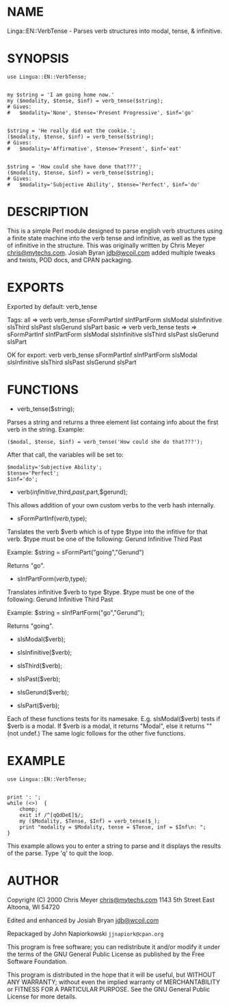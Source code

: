 # NAME


Linga::EN::VerbTense - Parses verb structures into modal, tense, & infinitive.


# SYNOPSIS


	use Lingua::EN::VerbTense;
	

	my $string = 'I am going home now.'
	my ($modality, $tense, $inf) = verb_tense($string);
	# Gives: 
	#   $modality='None', $tense='Present Progressive', $inf='go'
	

	$string = 'He really did eat the cookie.';
	($modality, $tense, $inf) = verb_tense($string);
	# Gives:
	#   $modality='Affirmative', $tense='Present', $inf='eat'
	

	$string = 'How could she have done that???';
	($modality, $tense, $inf) = verb_tense($string);
	# Gives:
	#   $modality='Subjective Ability', $tense='Perfect', $inf='do'


# DESCRIPTION	


This is a simple Perl module designed to parse english verb structures
using a finite state machine into the verb tense and infinitive, as well
as the type of infinitive in the structure. This was originally written
by Chris Meyer <chris@mytechs.com>. Josiah Byran <jdb@wcoil.com> added
multiple tweaks and twists, POD docs, and CPAN packaging.


# EXPORTS


Exported by default:
	verb\_tense


Tags:
	all =>
		verb 
		verb\_tense 
		sFormPartInf 
		sInfPartForm 
		sIsModal 
		sIsInfinitive 
		sIsThird 
		sIsPast 
		sIsGerund 
		sIsPart
	basic => 
		verb 
		verb\_tense
	tests =>
		sFormPartInf 
		sInfPartForm 
		sIsModal 
		sIsInfinitive 
		sIsThird 
		sIsPast 
		sIsGerund 
		sIsPart


OK for export:
	verb 
	verb\_tense 
	sFormPartInf 
	sInfPartForm 
	sIsModal 
	sIsInfinitive 
	sIsThird 
	sIsPast 
	sIsGerund 
	sIsPart		


# FUNCTIONS


- verb\_tense($string);


Parses a string and returns a three element list containg info about the first verb 
in the string. Example:


	($modal, $tense, $inf) = verb_tense('How could she do that???');


After that call, the variables will be set to:


	$modality='Subjective Ability';
	$tense='Perfect';
	$inf='do';




- verb($infinitive,$third,$past,$part,$gerund);


This allows addition of your own custom verbs to the verb hash internally. 


- sFormPartInf($verb,$type);


Tanslates the verb $verb which is of type $type into the infitive for that
verb. $type must be one of the following:
	Gerund
	Infinitive
	Third
	Past


Example:
	$string = sFormPart("going","Gerund") 


Returns "go".


- sInfPartForm($verb,$type);


Translates infinitive $verb to type $type. $type must be one of the 
following:
	Gerund
	Infinitive
	Third
	Past


Example:
	$string = sInfPartForm("go","Gerund");


Returns "going".


- sIsModal($verb);

- sIsInfinitive($verb);

- sIsThird($verb);

- sIsPast($verb);

- sIsGerund($verb); 

- sIsPart($verb);


Each of these functions tests for its namesake. E.g. sIsModal($verb) tests if $verb
is a modal. If $verb is a modal, it returns "Modal", else it returns "" (not undef.) 
The same logic follows for the other five functions.


# EXAMPLE


    use Lingua::EN::VerbTense;
	

	print ': ';
	while (<>)	{
		chomp;
		exit if /^[qQdDeE]$/;
        my ($Modality, $Tense, $Inf) = verb_tense($_);
		print "modality = $Modality, tense = $Tense, inf = $Inf\n: ";
	}


This example allows you to enter a string to parse and it displays
the results of the parse. Type 'q' to quit the loop.


# AUTHOR


Copyright (C) 2000 Chris Meyer
chris@mytechs.com
1143 5th Street East
Altoona, WI 54720


Edited and enhanced by Josiah Bryan
jdb@wcoil.com


Repackaged by John Napiorkowski `jjnapiork@cpan.org`


This program is free software; you can redistribute it and/or
modify it under the terms of the GNU General Public License
as published by the Free Software Foundation.


This program is distributed in the hope that it will be useful,
but WITHOUT ANY WARRANTY; without even the implied warranty of
MERCHANTABILITY or FITNESS FOR A PARTICULAR PURPOSE.  See the
GNU General Public License for more details.


